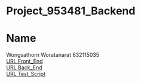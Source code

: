 # Project_953481_Backend
# Name
Wongsathorn Woratanarat 632115035 <br>
[URL Front_End](https://github.com/Wongsathorn632115035/Project_953481_Frontend) <br>
[URL Back_End](https://github.com/Wongsathorn632115035/Project_953481_Backend)<br>
[URL Test_Script](https://github.com/Wongsathorn632115035/Project_953481_Test_Script)
